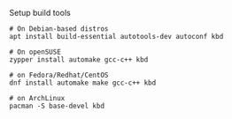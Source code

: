 

Setup build tools

    # On Debian-based distros
    apt install build-essential autotools-dev autoconf kbd

    # On openSUSE
    zypper install automake gcc-c++ kbd

    # on Fedora/Redhat/CentOS
    dnf install automake make gcc-c++ kbd

    # on ArchLinux
    pacman -S base-devel kbd